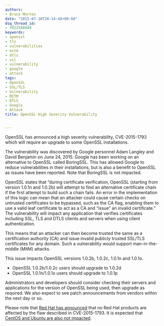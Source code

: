 ```yaml
---
authors:
- Bruce Morton
date: "2015-07-10T20:14:48+00:00"
dsq_thread_id:
- 3922580849
keywords:
- openssl
- tls
- vulnerabilities
- mitm
- dtls
- ssl
- vulnerability
- google
- attack
tags:
- OpenSSL
- SSL/TLS
- Vulnerability
- MITM
- DTLS
- Google
- Attack
title: OpenSSL High Severity Vulnerability


---
```

OpenSSL has announced a high severity vulnerability, CVE-2015-1793 which will require an upgrade to some OpenSSL installations.

The vulnerability was discovered by Google personnel Adam Langley and David Benjamin on June 24, 2015. Google has been working on an alternative to OpenSSL called BoringSSL. This has allowed Google to reduce vulnerabilities in their installations, but is also a benefit to OpenSSL as issues have been reported. Note that BoringSSL is not impacted.

OpenSSL states that “during certificate verification, OpenSSL (starting from version 1.0.1n and 1.0.2b) will attempt to find an alternative certificate chain if the first attempt to build such a chain fails. An error in the implementation of this logic can mean that an attacker could cause certain checks on untrusted certificates to be bypassed, such as the CA flag, enabling them to use a valid leaf certificate to act as a CA and “issue” an invalid certificate.” The vulnerability will impact any application that verifies certificates including SSL, TLS and DTLS clients and servers when using client authentication.

This means that an attacker can then become trusted the same as a certification authority (CA) and issue invalid publicly trusted SSL/TLS certificates for any domain. Such a vulnerability would support man-in-the-middle (MitM) attacks.

This issue impacts OpenSSL versions 1.0.2b, 1.0.2c, 1.0.1n and 1.0.1o.

  * OpenSSL 1.0.2b/1.0.2c users should upgrade to 1.0.2d
  * OpenSSL 1.0.1n/1.0.1o users should upgrade to 1.0.1p

Administrators and developers should consider checking their servers and applications for the version of OpenSSL being used, then upgrade as required. We also expect to see patch announcements from vendors within the next day or so.

Please note that [Red Hat has announced][1] that no Red Hat products are affected by the flaw described in CVE-2015-1793. It is expected that [CentOS and Ubuntu are also not impacted][2].

 [1]: https://access.redhat.com/solutions/1523323
 [2]: https://ma.ttias.be/openssl-cve-2015-1793-man-middle-attack/